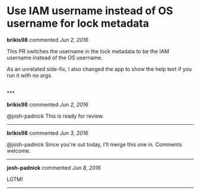 # Use IAM username instead of OS username for lock metadata

**brikis98** commented *Jun 2, 2016*

This PR switches the username in the lock metadata to be the IAM username instead of the OS username. 

As an unrelated side-fix, I also changed the app to show the help text if you run it with no args.

<br />
***


**brikis98** commented *Jun 2, 2016*

@josh-padnick This is ready for review.

***

**brikis98** commented *Jun 3, 2016*

@josh-padnick Since you're out today, I'll merge this one in. Comments welcome.

***

**josh-padnick** commented *Jun 8, 2016*

LGTM!

***

